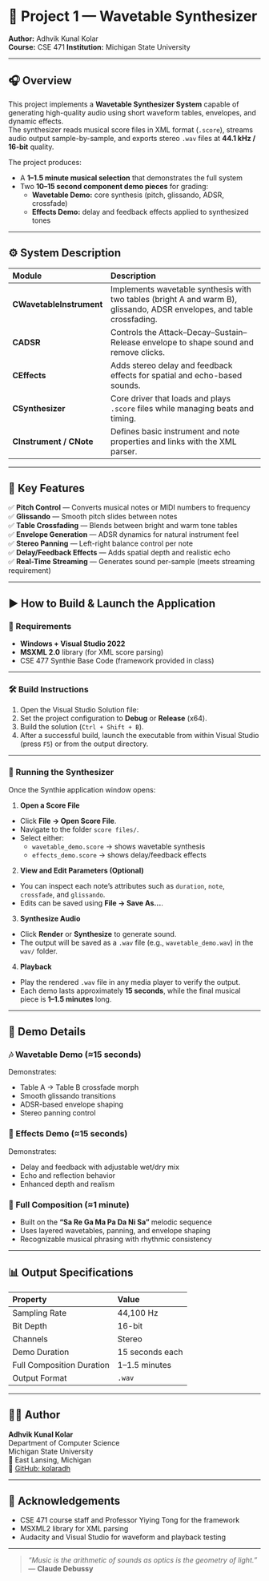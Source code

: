 # 🎵 Project 1 — Wavetable Synthesizer  
**Author:** Adhvik Kunal Kolar  
**Course:** CSE 471 
**Institution:** Michigan State University  

---

## 🎧 Overview  

This project implements a **Wavetable Synthesizer System** capable of generating high-quality audio using short waveform tables, envelopes, and dynamic effects.  
The synthesizer reads musical score files in XML format (`.score`), streams audio output sample-by-sample, and exports stereo `.wav` files at **44.1 kHz / 16-bit** quality.  

The project produces:
- A **1–1.5 minute musical selection** that demonstrates the full system  
- Two **10–15 second component demo pieces** for grading:  
  - **Wavetable Demo:** core synthesis (pitch, glissando, ADSR, crossfade)  
  - **Effects Demo:** delay and feedback effects applied to synthesized tones  

---

## ⚙️ System Description  

| Module | Description |
|:--|:--|
| **CWavetableInstrument** | Implements wavetable synthesis with two tables (bright A and warm B), glissando, ADSR envelopes, and table crossfading. |
| **CADSR** | Controls the Attack–Decay–Sustain–Release envelope to shape sound and remove clicks. |
| **CEffects** | Adds stereo delay and feedback effects for spatial and echo-based sounds. |
| **CSynthesizer** | Core driver that loads and plays `.score` files while managing beats and timing. |
| **CInstrument / CNote** | Defines basic instrument and note properties and links with the XML parser. |

---

## 🧱 Key Features  

✅ **Pitch Control** — Converts musical notes or MIDI numbers to frequency  
✅ **Glissando** — Smooth pitch slides between notes  
✅ **Table Crossfading** — Blends between bright and warm tone tables  
✅ **Envelope Generation** — ADSR dynamics for natural instrument feel  
✅ **Stereo Panning** — Left-right balance control per note  
✅ **Delay/Feedback Effects** — Adds spatial depth and realistic echo  
✅ **Real-Time Streaming** — Generates sound per-sample (meets streaming requirement)  

---

## ▶️ How to Build & Launch the Application  

### 🧩 Requirements  
- **Windows + Visual Studio 2022**  
- **MSXML 2.0** library (for XML score parsing)  
- CSE 477 Synthie Base Code (framework provided in class)

---

### 🛠️ Build Instructions  
1. Open the Visual Studio Solution file:  
2. Set the project configuration to **Debug** or **Release** (x64).  
3. Build the solution (`Ctrl + Shift + B`).  
4. After a successful build, launch the executable from within Visual Studio (press `F5`) or from the output directory.

---

### 🎼 Running the Synthesizer  

Once the Synthie application window opens:

1. **Open a Score File**
- Click **File → Open Score File**.  
- Navigate to the folder `score files/`.  
- Select either:
  - `wavetable_demo.score` → shows wavetable synthesis  
  - `effects_demo.score` → shows delay/feedback effects  

2. **View and Edit Parameters (Optional)**
- You can inspect each note’s attributes such as `duration`, `note`, `crossfade`, and `glissando`.  
- Edits can be saved using **File → Save As...**.

3. **Synthesize Audio**
- Click **Render** or **Synthesize** to generate sound.  
- The output will be saved as a `.wav` file (e.g., `wavetable_demo.wav`) in the `wav/` folder.  

4. **Playback**
- Play the rendered `.wav` file in any media player to verify the output.  
- Each demo lasts approximately **15 seconds**, while the final musical piece is **1–1.5 minutes** long.

---

## 🧪 Demo Details  

### 🎶 Wavetable Demo (≈15 seconds)
Demonstrates:
- Table A → Table B crossfade morph  
- Smooth glissando transitions  
- ADSR-based envelope shaping  
- Stereo panning control  

### 🎵 Effects Demo (≈15 seconds)
Demonstrates:
- Delay and feedback with adjustable wet/dry mix  
- Echo and reflection behavior  
- Enhanced depth and realism  

### 🎼 Full Composition (≈1 minute)
- Built on the **“Sa Re Ga Ma Pa Da Ni Sa”** melodic sequence  
- Uses layered wavetables, panning, and envelope shaping  
- Recognizable musical phrasing with rhythmic consistency  

---

## 📊 Output Specifications  

| Property | Value |
|:--|:--|
| Sampling Rate | 44,100 Hz |
| Bit Depth | 16-bit |
| Channels | Stereo |
| Demo Duration | 15 seconds each |
| Full Composition Duration | 1–1.5 minutes |
| Output Format | `.wav` |

---

## 👨‍💻 Author  

**Adhvik Kunal Kolar**  
Department of Computer Science  
Michigan State University  
📍 East Lansing, Michigan  
🔗 [GitHub: kolaradh](https://github.com/kolaradh)

---

## 🧠 Acknowledgements  
- CSE 471 course staff and Professor Yiying Tong for the framework  
- MSXML2 library for XML parsing  
- Audacity and Visual Studio for waveform and playback testing  

---

> *“Music is the arithmetic of sounds as optics is the geometry of light.”*  
> — **Claude Debussy**
